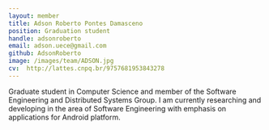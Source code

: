 ```yaml
---
layout: member
title: Adson Roberto Pontes Damasceno
position: Graduation student
handle: adsonroberto
email: adson.uece@gmail.com
github: AdsonRoberto
image: /images/team/ADSON.jpg
cv:  http://lattes.cnpq.br/9757681953843278
---
```


Graduate student in Computer Science and member of the Software Engineering and Distributed Systems Group.
I am currently researching and developing in the area of Software Engineering with emphasis on applications for Android platform.


